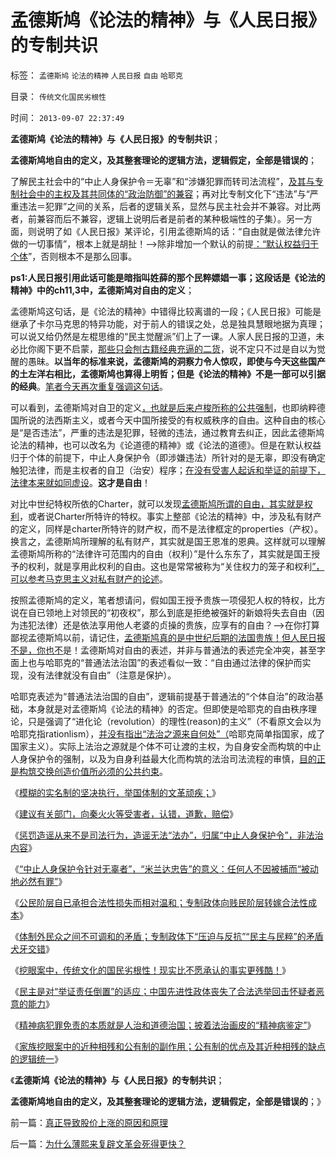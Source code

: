 # 孟德斯鸠《论法的精神》与《人民日报》的专制共识

标签： `孟德斯鸠` `论法的精神` `人民日报` `自由` `哈耶克` 

目录： `传统文化国民劣根性`

时间： `2013-09-07 22:37:49`

**孟德斯鸠《论法的精神》与《人民日报》的专制共识**；

**孟德斯鸠地自由的定义，及其整套理论的逻辑方法，逻辑假定，全部是错误的**；

了解民主社会中的“中止人身保护令＝无辜”和“涉嫌犯罪而转司法流程”，[及其与专制社会中的主权及其共同体的“政治防御”的兼容](../../../2013/9/4/如果造谣可以入罪，还有谁能无辜？.md)；再对比专制文化下“违法”与“严重违法＝犯罪”之间的关系，后者的逻辑关系，显然与民主社会并不兼容。对比两者，前兼容而后不兼容，逻辑上说明后者是前者的某种极端性的子集）。另一方面，则说明了如《人民日报》某评论，引用孟德斯鸠的话：“自由就是做法律允许做的一切事情”，根本上就是胡扯！——>除非增加一个默认的前提[：“默认权益归于个体](../../../2013/5/22/自然秩序和“默认归公”的绝对的权力.md)”，否则根本不是那么回事。

**ps1:人民日报引用此话可能是暗指叫姓薛的那个民粹嫖娼一事；这段话是《论法的精神》中的ch11,3中，孟德斯鸠对自由的定义**；

孟德斯鸠这句话，是《论法的精神》中错得比较离谱的一段；《人民日报》可能是继承了卡尔马克思的特异功能，对于前人的错误之处，总是独具慧眼地据为真理；可以说又给仍然是左棍思维的“民主觉醒派”们上了一课。人家人民日报的卫道，未必比你阁下更不启蒙，[那些只会刨古籍经典充逼的二货](../../../2013/8/19/读书不为掉书包，可了解“左棍思想史”；.md)，说不定只不过是自以为觉醒的愚昧。**以当年的标准来说，孟德斯鸠的洞察力令人惊叹，即使与今天这些国产的土左洋右相比，孟德斯鸠也算得上明哲；但是《论法的精神》不是一部可以引据的经典**。[笔者今天再次重复强调这句话](../../../2013/8/26/孟德斯鸠《论法的精神》的睿智和左棍级的谬误.md)。

可以看到，孟德斯鸠对自卫的定义[，也就是后来卢梭所称的公共强制](../../../2013/5/25/卢梭和马克思，极权主义的启蒙大师，及基督教.md)，也即纳粹德国所说的法西斯主义，或者今天中国所接受的有权威秩序的自由。这种自由的核心是“是否违法”，严重的违法是犯罪，轻微的违法，通过教育去纠正，因此孟德斯鸠论法的精神，也可以改名为《论道德的精神》或《论法的道德》。但是在默认权益归于个体的前提下，中止人身保护令（即涉嫌违法）所针对的是无辜，即没有确定触犯法律，而是主权者的自卫（治安）程序；[在没有受害人起诉和举证的前提下，法律本来就如同虚设](../../../2013/1/24/人性本私的法学方程式.md)。**这才是自由**！

对比中世纪特权所依的Charter，就可以发现[孟德斯鸠所谓的自由，其实就是权利](../../../2013/9/4/世上只有绝对的权力，不存在绝对的权利或绝对的自由.md)，或者说Charter所特许的特权。事实上整部《论法的精神》中，涉及私有财产的定义，同样是charter所特许的财产权，而不是法律框定的properties（产权）。换言之，孟德斯鸠所理解的私有财产，其实就是国王恩准的恩典。这样就可以理解孟德斯鸠所称的“法律许可范围内的自由（权利）”是什么东东了，其实就是国王授予的权利，就是享用此权利的自由。这也是常常被称为“关住权力的笼子和权利[”，可以参考马克思主义对私有财产的论述](../../../2012/10/25/增加个体为前提，《资本论》就接近正确.md)。

按照孟德斯鸠的定义，笔者想请问，假如国王授予贵族一项侵犯人权的特权，比方说在自已领地上对领民的“初夜权”，那么到底是拒绝被强奸的新娘将失去自由（因为违犯法律）还是依法享用他人老婆的贞操的贵族，应享有的自由？——>在你打算鄙视孟德斯鸠以前，请记住，[孟德斯鸠真的是中世纪后期的法国贵族！但人民日报不是，你也不](../../../2013/8/26/识成熟后读古著，了解侏罗纪恐龙的活化石.md)是！孟德斯鸠对自由的表述，并非与普通法的表述完全冲突，甚至字面上也与哈耶克的“普通法法治国”的表述看似一致：“自由通过法律的保护而实现，没有法律就没有自由”（注意是保护）。

哈耶克表述为“普通法法治国的自由”，逻辑前提基于普通法的“个体自治”的政治基础，本身就是对孟德斯鸠《论法的精神》的否定。但即使是哈耶克的自由秩序理论，只是强调了“进化论（revolution）的理性(reason)的主义”（不看原文会以为哈耶克指rationlism），[并没有指出“法治之源来自何处”（](../../../2013/9/5/中止人身保护令对主权的合法性消耗,成本转移和“合法性守恒”.md)哈耶克简单指国家，成了国家主义）。实际上法治之源就是个体不可让渡的主权，为自身安全而构筑的中止人身保护令的强制，以及为自身利益最大化而构筑的法治司法流程的审慎，[目的正是构筑交换创造价值所必须的公共约束](../../../2012/11/26/民主约法公共约束与卢梭极权主义的公共强制的区别和表现.md)。

《[模糊的实名制的坚决执行，举国体制的文革顽疾；](../../../2013/9/2/模糊的实名制的坚决执行，举国体制的文革顽疾，兼谈电话实名制.md)》

《[建议有关部门，向秦火火等受害者，认错，道歉，赔偿](../../../2013/9/3/“造谣罪”从自诉案，升级为公诉案，欠妥.md)》

《[惩罚造谣从来不是司法行为，造谣无法“法办”，归属“中止人身保护令”，非法治内容](../../../2013/9/4/如果造谣可以入罪，还有谁能无辜？.md)》

《[“中止人身保护令针对无辜者”，“米兰达忠告”的意义：任何人不因被捕而“被动地必然有罪”](../../../2013/9/4/世上只有绝对的权力，不存在绝对的权利或绝对的自由.md)》

《[公民阶层自已承担合法性损失而相对温和；专制政体向贱民阶层转嫁合法性成本](../../../2013/9/5/中止人身保护令对主权的合法性消耗,成本转移和“合法性守恒”.md)》

《[体制外民众之间不可调和的矛盾；专制政体下“压迫与反抗”“民主与民粹”的矛盾犬牙交错](../../../2013/9/5/专制共同体的体制内外不可调和的矛盾和犬牙交错；.md)》

《[挖眼案中，传统文化的国民劣根性！现实比不愿承认的事实更残酷！](../../../2013/9/5/挖眼案！现实比无法面对的事实更残酷！.md)》

《[民主是对“举证责任倒置”的适应；中国先进性政体丧失了合法选举回击怀疑者恶意的能力](../../../2013/9/6/政府无法自证清白，公民没有造谣的可能.md)》

《[精神病犯罪免责的本质就是人治和道德治国；披着法治画皮的“精神病鉴定”](../../../2013/9/6/精神病犯罪特权的本质.md)》

《[家族挖眼案中的近种相残和公有制的副作用；公有制的优点及其近种相残的缺点的逻辑统一](../../../2013/9/6/近种相残的挖眼案，公有制的黑暗面.md)》

《**孟德斯鸠《论法的精神》与《人民日报》的专制共识**；

**孟德斯鸠地自由的定义，及其整套理论的逻辑方法，逻辑假定，全部是错误的**；》



前一篇：[真正导致股价上涨的原因和原理](../../../2013/9/6/真正导致股价上涨的原因和原理.md)

后一篇：[为什么薄熙来复辟文革会死得更快？](../../../2013/9/7/为什么薄熙来复辟文革会死得更快？.md)